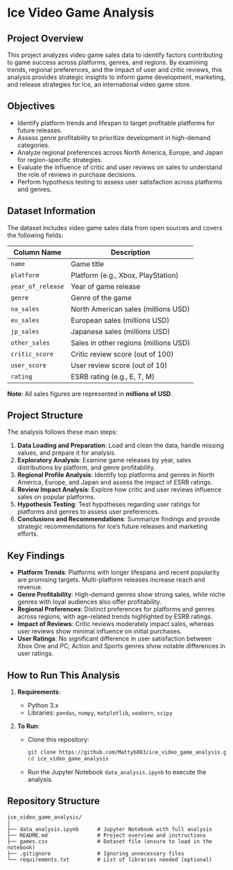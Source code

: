 # Ice Video Game Analysis

## Project Overview
This project analyzes video game sales data to identify factors contributing to game success across platforms, genres, and regions. By examining trends, regional preferences, and the impact of user and critic reviews, this analysis provides strategic insights to inform game development, marketing, and release strategies for Ice, an international video game store.

## Objectives
- Identify platform trends and lifespan to target profitable platforms for future releases.
- Assess genre profitability to prioritize development in high-demand categories.
- Analyze regional preferences across North America, Europe, and Japan for region-specific strategies.
- Evaluate the influence of critic and user reviews on sales to understand the role of reviews in purchase decisions.
- Perform hypothesis testing to assess user satisfaction across platforms and genres.

## Dataset Information
The dataset includes video game sales data from open sources and covers the following fields:

| Column Name     | Description                                      |
|-----------------|--------------------------------------------------|
| `name`          | Game title                                       |
| `platform`      | Platform (e.g., Xbox, PlayStation)               |
| `year_of_release` | Year of game release                            |
| `genre`         | Genre of the game                                |
| `na_sales`      | North American sales (millions USD)              |
| `eu_sales`      | European sales (millions USD)                    |
| `jp_sales`      | Japanese sales (millions USD)                    |
| `other_sales`   | Sales in other regions (millions USD)            |
| `critic_score`  | Critic review score (out of 100)                 |
| `user_score`    | User review score (out of 10)                    |
| `rating`        | ESRB rating (e.g., E, T, M)                      |

**Note**: All sales figures are represented in **millions of USD**.

## Project Structure
The analysis follows these main steps:
1. **Data Loading and Preparation**: Load and clean the data, handle missing values, and prepare it for analysis.
2. **Exploratory Analysis**: Examine game releases by year, sales distributions by platform, and genre profitability.
3. **Regional Profile Analysis**: Identify top platforms and genres in North America, Europe, and Japan and assess the impact of ESRB ratings.
4. **Review Impact Analysis**: Explore how critic and user reviews influence sales on popular platforms.
5. **Hypothesis Testing**: Test hypotheses regarding user ratings for platforms and genres to assess user preferences.
6. **Conclusions and Recommendations**: Summarize findings and provide strategic recommendations for Ice’s future releases and marketing efforts.

## Key Findings
- **Platform Trends**: Platforms with longer lifespans and recent popularity are promising targets. Multi-platform releases increase reach and revenue.
- **Genre Profitability**: High-demand genres show strong sales, while niche genres with loyal audiences also offer profitability.
- **Regional Preferences**: Distinct preferences for platforms and genres across regions, with age-related trends highlighted by ESRB ratings.
- **Impact of Reviews**: Critic reviews moderately impact sales, whereas user reviews show minimal influence on initial purchases.
- **User Ratings**: No significant difference in user satisfaction between Xbox One and PC; Action and Sports genres show notable differences in user ratings.

## How to Run This Analysis
1. **Requirements**:
   - Python 3.x
   - Libraries: `pandas`, `numpy`, `matplotlib`, `seaborn`, `scipy`

2. **To Run**:
   - Clone this repository:
     ```bash
     git clone https://github.com/Mattyb883/ice_video_game_analysis.git
     cd ice_video_game_analysis
     ```
   - Run the Jupyter Notebook `data_analysis.ipynb` to execute the analysis.

## Repository Structure
```plaintext
ice_video_game_analysis/
│
├── data_analysis.ipynb      # Jupyter Notebook with full analysis
├── README.md                # Project overview and instructions
├── games.csv                # Dataset file (ensure to load in the notebook)
├── .gitignore               # Ignoring unnecessary files
└── requirements.txt         # List of libraries needed (optional)
